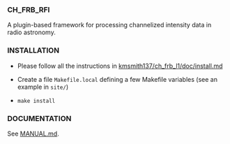### CH_FRB_RFI

A plugin-based framework for processing channelized intensity data in radio astronomy.

### INSTALLATION

- Please follow all the instructions in [kmsmith137/ch_frb_l1/doc/install.md](https://github.com/kmsmith137/ch_frb_l1/blob/master/doc/install.md)

- Create a file `Makefile.local` defining a few Makefile variables (see an example in `site/`)

- `make install`

### DOCUMENTATION

See [MANUAL.md](./MANUAL.md).
